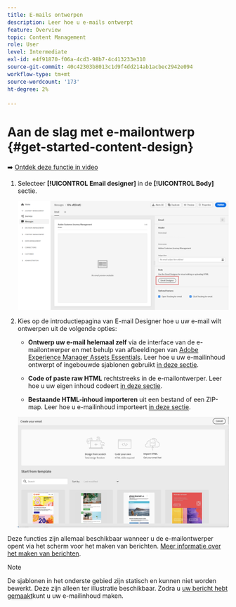 ```yaml
---
title: E-mails ontwerpen
description: Leer hoe u e-mails ontwerpt
feature: Overview
topic: Content Management
role: User
level: Intermediate
exl-id: e4f91870-f06a-4cd3-98b7-4c413233e310
source-git-commit: 40c42303b8013c1d9f4dd214ab1acbec2942e094
workflow-type: tm+mt
source-wordcount: '173'
ht-degree: 2%

---
```


# Aan de slag met e-mailontwerp {#get-started-content-design}

➡️ [Ontdek deze functie in video](#video)

1. Selecteer **[!UICONTROL Email designer]** in de **[!UICONTROL Body]** sectie.

   ![](assets/import-html_1.png)

1. Kies op de introductiepagina van E-mail Designer hoe u uw e-mail wilt ontwerpen uit de volgende opties:

   * **Ontwerp uw e-mail helemaal zelf** via de interface van de e-mailontwerper en met behulp van afbeeldingen van [Adobe Experience Manager Assets Essentials](assets-essentials.md). Leer hoe u uw e-mailinhoud ontwerpt of ingebouwde sjablonen gebruikt [in deze sectie](create-email-content.md).

   * **Code of paste raw HTML** rechtstreeks in de e-mailontwerper. Leer hoe u uw eigen inhoud codeert [in deze sectie](code-content.md).

   * **Bestaande HTML-inhoud importeren** uit een bestand of een ZIP-map. Leer hoe u e-mailinhoud importeert [in deze sectie](existing-content.md).

   ![](assets/email_designer_25.png)

Deze functies zijn allemaal beschikbaar wanneer u de e-mailontwerper opent via het scherm voor het maken van berichten. [Meer informatie over het maken van berichten](../messages/get-started-content.md).

>[!NOTE]
>
>De sjablonen in het onderste gebied zijn statisch en kunnen niet worden bewerkt. Deze zijn alleen ter illustratie beschikbaar.
Zodra u [uw bericht hebt gemaakt](../messages/get-started-content.md)kunt u uw e-mailinhoud maken.
